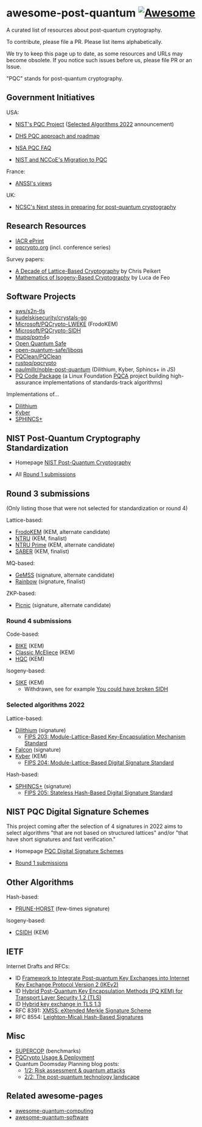 # awesome-post-quantum [![Awesome](https://cdn.rawgit.com/sindresorhus/awesome/d7305f38d29fed78fa85652e3a63e154dd8e8829/media/badge.svg)](https://github.com/sindresorhus/awesome)

A curated list of resources about post-quantum cryptography.

To contribute, please file a PR. Please list items alphabetically.

We try to keep this page up to date, as some resources and URLs may become
obsolete. If you notice such issues before us, please file PR or an
Issue.

"PQC" stands for post-quantum cryptography.


## Government Initiatives

USA:

* [NIST's PQC Project](https://csrc.nist.gov/projects/post-quantum-cryptography/post-quantum-cryptography-standardization) ([Selected Algorithms 2022](https://csrc.nist.gov/projects/post-quantum-cryptography/selected-algorithms-2022) announcement)

* [DHS PQC approach and roadmap](https://www.dhs.gov/quantum)
* [NSA PQC FAQ](https://media.defense.gov/2021/Aug/04/2002821837/-1/-1/1/Quantum_FAQs_20210804.PDF)
* [NIST and NCCoE's Migration to PQC](https://www.nccoe.nist.gov/sites/default/files/2022-07/pqc-migration-project-description-final.pdf)

France:

* [ANSSI's views](https://cyber.gouv.fr/en/publications/follow-position-paper-post-quantum-cryptography)

UK:

* [NCSC's Next steps in preparing for post-quantum cryptography](https://www.ncsc.gov.uk/whitepaper/next-steps-preparing-for-post-quantum-cryptography) 

## Research Resources

* [IACR ePrint](https://www.google.com/search?q=site%3Aeprint.iacr.org+%22post-quantum%22)
* [pqcrypto.org](https://pqcrypto.org/) (incl. conference series)

Survey papers:

* [A Decade of Lattice-Based Cryptography](https://eprint.iacr.org/2015/939.pdf) by Chris Peikert
* [Mathematics of Isogeny-Based Cryptography](https://arxiv.org/abs/1711.04062) by Luca de Feo


## Software Projects

* [aws/s2n-tls](https://github.com/aws/s2n-tls/tree/main/pq-crypto)
* [kudelskisecurity/crystals-go](https://github.com/kudelskisecurity/crystals-go)
* [Microsoft/PQCrypto-LWEKE](https://github.com/Microsoft/PQCrypto-LWEKE) (FrodoKEM)
* [Microsoft/PQCrypto-SIDH](https://github.com/Microsoft/PQCrypto-SIDH)
* [mupq/pqm4](https://github.com/mupq/pqm4)o
* [Open Quantum Safe](https://openquantumsafe.org/)
* [open-quantum-safe/liboqs](https://github.com/open-quantum-safe/liboqs)
* [PQClean/PQClean](https://github.com/PQClean/PQClean)
* [rustpq/pqcrypto](https://github.com/rustpq/pqcrypto)
* [paulmillr/noble-post-quantum](https://github.com/paulmillr/noble-post-quantum) (Dilithium, Kyber, Sphincs+ in JS)
* [PQ Code Package](https://github.com/pq-code-package) (a Linux Foundation [PQCA](https://pqca.org/) project building high-assurance implementations of standards-track algorithms)

Implementations of...

* [Dilithium](https://pq-crystals.org/dilithium/software.shtml)
* [Kyber](https://pq-crystals.org/kyber/software.shtml)
* [SPHINCS+](https://sphincs.org/software.html)


## NIST Post-Quantum Cryptography Standardization

* Homepage [NIST Post-Quantum
  Cryptography](https://csrc.nist.gov/Projects/post-quantum-cryptography)

* All [Round 1 submissions](https://csrc.nist.gov/Projects/post-quantum-cryptography/Round-1-Submissions)


## Round 3 submissions

(Only listing those that were not selected for standardization or round
4)

Lattice-based:

* [FrodoKEM](http://frodokem.org/) (KEM, alternate candidate)
* [NTRU](https://ntru.org/) (KEM, finalist)
* [NTRU Prime](https://ntruprime.cr.yp.to/) (KEM, alternate candidate)
* [SABER](https://www.esat.kuleuven.be/cosic/pqcrypto/saber/) (KEM, finalist)

MQ-based:

* [GeMSS](https://www-polsys.lip6.fr/Links/NIST/GeMSS.html) (signature,
  alternate candidate)
* [Rainbow](https://www.pqcrainbow.org/) (signature, finalist)

ZKP-based:

* [Picnic](https://microsoft.github.io/Picnic/) (signature, alternate
  candidate)

### Round 4 submissions

Code-based:

* [BIKE](https://www.esat.kuleuven.be/cosic/pqcrypto/saber/) (KEM)
* [Classic McEliece](https://classic.mceliece.org/) (KEM)
* [HQC](https://www.pqc-hqc.org/) (KEM)

Isogeny-based:

* [SIKE](https://sike.org/) (KEM)
    - Withdrawn, see for example [You could have broken SIDH](https://yx7.cc/blah/2022-08-22.html)

### Selected algorithms 2022

Lattice-based:

* [Dilithium](https://pq-crystals.org/dilithium/) (signature)
    - [FIPS 203: Module-Lattice-Based Key-Encapsulation Mechanism Standard](https://csrc.nist.gov/pubs/fips/203/ipd)
* [Falcon](https://falcon-sign.info/) (signature)
* [Kyber](https://pq-crystals.org/kyber) (KEM)
    - [FIPS 204: Module-Lattice-Based Digital Signature Standard](https://csrc.nist.gov/pubs/fips/204/ipd)

Hash-based:

* [SPHINCS+](https://sphincs.org/) (signature)
    - [FIPS 205: Stateless Hash-Based Digital Signature Standard](https://csrc.nist.gov/pubs/fips/205/ipd)


## NIST PQC Digital Signature Schemes

This project coming after the selection of 4 signatures in 2022 aims to
select algorithms "that are not based on structured lattices" and/or
"that have short signatures and fast verification."

* Homepage [PQC Digital Signature
  Schemes](https://csrc.nist.gov/projects/pqc-dig-sig)

* [Round 1 submissions](https://csrc.nist.gov/Projects/pqc-dig-sig/round-1-additional-signatures)


## Other Algorithms

Hash-based:

* [PRUNE-HORST](https://github.com/gravity-postquantum/prune-horst) (few-times signature)

Isogeny-based:

* [CSIDH](https://csidh.isogeny.org/) (KEM)


## IETF

Internet Drafts and RFCs:

* ID [Framework to Integrate Post-quantum Key Exchanges into Internet Key Exchange Protocol Version 2 (IKEv2)](https://datatracker.ietf.org/doc/html/draft-tjhai-ipsecme-hybrid-qske-ikev2-04)
* ID [Hybrid Post-Quantum Key Encapsulation Methods (PQ KEM) for Transport Layer Security 1.2 (TLS)](https://datatracker.ietf.org/doc/html/draft-campagna-tls-bike-sike-hybrid)
* ID [Hybrid key exchange in TLS 1.3](https://datatracker.ietf.org/doc/html/draft-ietf-tls-hybrid-design)
* RFC 8391: [XMSS: eXtended Merkle Signature Scheme](https://datatracker.ietf.org/doc/html/rfc8391)
* RFC 8554: [Leighton-Micali Hash-Based Signatures](https://datatracker.ietf.org/doc/html/rfc8554)


## Misc

* [SUPERCOP](https://bench.cr.yp.to/results-kem.html) (benchmarks)
* [PQCrypto Usage & Deployment](https://ianix.com/pqcrypto/pqcrypto-deployment.html)
* Quantum Doomsday Planning blog posts:
    - [1/2: Risk assessment & quantum attacks](https://www.taurushq.com/blog/quantum-doomsday-planning-2-2-the-post-quantum-technology-landscape/)
    - [2/2: The post-quantum technology
      landscape](https://www.taurushq.com/blog/quantum-doomsday-planning-2-2-the-post-quantum-technology-landscape/)


## Related awesome-pages

* [awesome-quantum-computing](https://github.com/desireevl/awesome-quantum-computing)
* [awesome-quantum-software](https://github.com/qosf/awesome-quantum-software)
